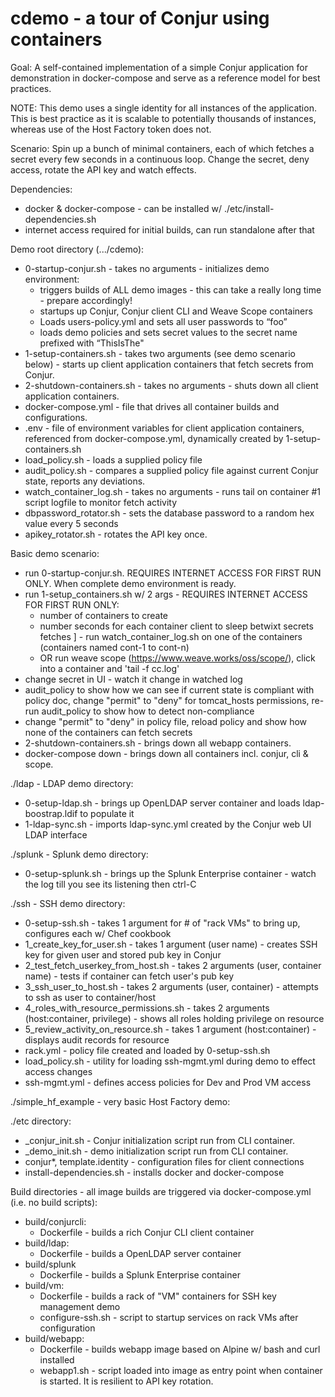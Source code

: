 # cdemo - a tour of Conjur using containers

Goal: A self-contained implementation of a simple Conjur application for demonstration in docker-compose and serve as a reference model for best practices.

NOTE: This demo uses a single identity for all instances of the application. This is best practice as it is scalable to potentially thousands of instances, whereas use of the Host Factory token does not.

Scenario: Spin up a bunch of minimal containers, each of which fetches a secret every few seconds in a continuous loop. Change the secret, deny access, rotate the API key and watch effects.

Dependencies:
  - docker & docker-compose - can be installed w/ ./etc/install-dependencies.sh
  - internet access required for initial builds, can run standalone after that

Demo root directory (.../cdemo):
  - 0-startup-conjur.sh - takes no arguments - initializes demo environment:
    - triggers builds of ALL demo images - this can take a really long time - prepare accordingly!
    - startups up Conjur, Conjur client CLI and Weave Scope containers
    - Loads users-policy.yml and sets all user passwords to “foo”
    - loads demo policies and sets secret values to the secret name prefixed with “ThisIsThe"
  - 1-setup-containers.sh - takes two arguments (see demo scenario below) - starts up client application containers that fetch secrets from Conjur. 
  - 2-shutdown-containers.sh - takes no arguments - shuts down all client application containers.
  - docker-compose.yml - file that drives all container builds and configurations.
  - .env - file of environment variables for client application containers, referenced from docker-compose.yml, dynamically created by 1-setup-containers.sh
  - load_policy.sh - loads a supplied policy file
  - audit_policy.sh - compares a supplied policy file against current Conjur state, reports any deviations.
  - watch_container_log.sh - takes no arguments - runs tail on container #1 script logfile to monitor fetch activity
  - dbpassword_rotator.sh - sets the database password to a random hex value every 5 seconds
  - apikey_rotator.sh - rotates the API key once.

Basic demo scenario:
  - run 0-startup-conjur.sh. REQUIRES INTERNET ACCESS FOR FIRST RUN ONLY. When complete demo environment is ready.
  - run 1-setup_containers.sh w/ 2 args - REQUIRES INTERNET ACCESS FOR FIRST RUN ONLY:
    - number of containers to create
    - number seconds for each container client to sleep betwixt secrets fetches
]  - run watch_container_log.sh on one of the containers (containers named cont-1 to cont-n)
    - OR run weave scope (https://www.weave.works/oss/scope/), click into a container and 'tail -f cc.log'
  - change secret in UI - watch it change in watched log
  - audit_policy to show how we can see if current state is compliant with policy doc, change "permit" to "deny" for tomcat_hosts permissions, re-run audit_policy to show how to detect non-compliance
  - change "permit" to "deny" in policy file, reload policy and show how none of the containers can fetch secrets
  - 2-shutdown-containers.sh - brings down all webapp containers.
  - docker-compose down - brings down all containers incl. conjur, cli & scope.

./ldap - LDAP demo directory:
  - 0-setup-ldap.sh - brings up OpenLDAP server container and loads ldap-boostrap.ldif to populate it
  - 1-ldap-sync.sh - imports ldap-sync.yml created by the Conjur web UI LDAP interface 

./splunk - Splunk demo directory:
  - 0-setup-splunk.sh - brings up the Splunk Enterprise container - watch the log till you see its listening then ctrl-C

./ssh - SSH demo directory:
  - 0-setup-ssh.sh - takes 1 argument for # of "rack VMs" to bring up, configures each w/ Chef cookbook
  - 1_create_key_for_user.sh - takes 1 argument (user name) - creates SSH key for given user and stored pub key in Conjur
  - 2_test_fetch_userkey_from_host.sh - takes 2 arguments (user, container name) - tests if container can fetch user's pub key
  - 3_ssh_user_to_host.sh - takes 2 arguments (user, container) - attempts to ssh as user to container/host
  - 4_roles_with_resource_permissions.sh - takes 2 arguments (host:container, privilege) - shows all roles holding privilege on resource
  - 5_review_activity_on_resource.sh - takes 1 argument (host:container) - displays audit records for resource
  - rack.yml - policy file created and loaded by 0-setup-ssh.sh
  - load_policy.sh - utility for loading ssh-mgmt.yml during demo to effect access changes
  - ssh-mgmt.yml - defines access policies for Dev and Prod VM access

./simple_hf_example - very basic Host Factory demo:

./etc directory:
  - _conjur_init.sh - Conjur initialization script run from CLI container.
  - _demo_init.sh - demo initialization script run from CLI container.
  - conjur*, template.identity - configuration files for client connections
  - install-dependencies.sh - installs docker and docker-compose

Build directories - all image builds are triggered via docker-compose.yml (i.e. no build scripts):
  - build/conjurcli:
    - Dockerfile - builds a rich Conjur CLI client container
  - build/ldap:
    - Dockerfile - builds a OpenLDAP server container
  - build/splunk
    - Dockerfile - builds a Splunk Enterprise container
  - build/vm:
    - Dockerfile - builds a rack of "VM" containers for SSH key management demo
    - configure-ssh.sh - script to startup services on rack VMs after configuration
  - build/webapp:
    - Dockerfile - builds webapp image based on Alpine w/ bash and curl installed
    - webapp1.sh - script loaded into image as entry point when container is started. It is resilient to API key rotation.

